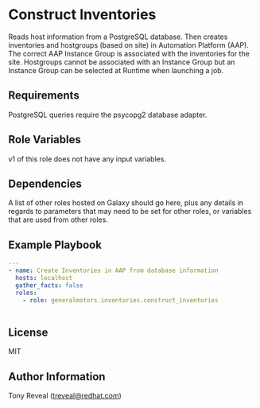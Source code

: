 Construct Inventories
=========

Reads host information from a PostgreSQL database.  Then creates inventories and hostgroups (based on site) in Automation Platform (AAP).  The correct AAP Instance Group is associated with the inventories for the site.  Hostgroups cannot be associated with an Instance Group but an Instance Group can be selected at Runtime when launching a job.

Requirements
------------

PostgreSQL queries require the psycopg2 database adapter.

Role Variables
--------------

v1 of this role does not have any input variables.

Dependencies
------------

A list of other roles hosted on Galaxy should go here, plus any details in regards to parameters that may need to be set for other roles, or variables that are used from other roles.

Example Playbook
----------------

```yaml
---
- name: Create Inventories in AAP from database information
  hosts: localhost
  gather_facts: false
  roles:
    - role: generalmotors.inventories.construct_inventories
  
```

License
-------

MIT

Author Information
------------------

Tony Reveal (treveal@redhat.com)

